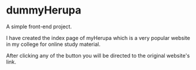 # dummyHerupa
A simple front-end project.

I have created the index page of myHerupa which is a very popular website in my college for online study material.

After clicking any of the button you will be directed to the original website's link.
